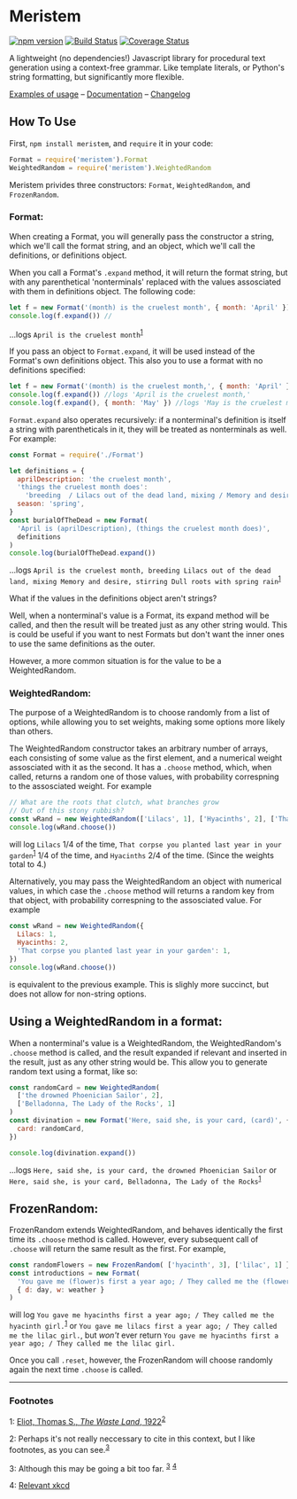 # Meristem

[![npm version](http://img.shields.io/npm/v/meristem.svg?style=flat)](https://npmjs.org/package/meristem 'View this project on npm')
[![Build Status](https://travis-ci.org/ForrestWeiswolf/Meristem.svg?branch=master)](https://travis-ci.org/ForrestWeiswolf/Meristem)
[![Coverage Status](https://coveralls.io/repos/github/ForrestWeiswolf/Meristem/badge.svg?branch=master)](https://coveralls.io/github/ForrestWeiswolf/Meristem?branch=continuous-integration)

A lightweight (no dependencies!) Javascript library for procedural text generation using a context-free grammar. Like template literals, or Python's string formatting, but significantly more flexible.

[Examples of usage](https://github.com/ForrestWeiswolf/Meristem-examples)
– [Documentation](https://forrestweiswolf.github.io/Meristem/) – [Changelog](https://github.com/ForrestWeiswolf/Meristem/blob/master/CHANGELOG.md)

## How To Use

First, `npm install meristem`, and `require` it in your code:

```javascript
Format = require('meristem').Format
WeightedRandom = require('meristem').WeightedRandom
```

Meristem privides three constructors: `Format`, `WeightedRandom`, and `FrozenRandom`.

### Format:

When creating a Format, you will generally pass the constructor a string, which we'll call the format string, and an object, which we'll call the definitions, or definitions object.

When you call a Format's `.expand` method, it will return the format string, but with any parenthetical 'nonterminals' replaced with the values assosciated with them in definitions object. The following code:

```javascript
let f = new Format('(month) is the cruelest month', { month: 'April' })
console.log(f.expand()) //
```
...logs `April is the cruelest month`<sup>[1](#wasteland)</sup>

If you pass an object to `Format.expand`, it will be used instead of the Format's own definitions object. This also you to use a format with no definitions specified:

```javascript
let f = new Format('(month) is the cruelest month,', { month: 'April' })
console.log(f.expand()) //logs 'April is the cruelest month,'
console.log(f.expand(), { month: 'May' }) //logs 'May is the cruelest month,'
```

`Format.expand` also operates recursively: if a nonterminal's definition is itself a string with parentheticals in it, they will be treated as nonterminals as well. For example:

```javascript
const Format = require('./Format')

let definitions = {
  aprilDescription: 'the cruelest month',
  'things the cruelest month does':
    'breeding  / Lilacs out of the dead land, mixing / Memory and desire, stirring / Dull roots with (season) rain',
  season: 'spring',
}
const burialOfTheDead = new Format(
  'April is (aprilDescription), (things the cruelest month does)',
  definitions
)
console.log(burialOfTheDead.expand())
```
...logs
`April is the cruelest month, breeding
Lilacs out of the dead land, mixing
Memory and desire, stirring
Dull roots with spring rain`<sup>[1](#wasteland)</sup>


What if the values in the definitions object aren't strings?

Well, when a nonterminal's value is a Format, its expand method will be called, and then the result will be treated just as any other string would. This is could be useful if you want to nest Formats but don't want the inner ones to use the same definitions as the outer.

However, a more common situation is for the value to be a WeightedRandom.

### WeightedRandom:

The purpose of a WeightedRandom is to choose randomly from a list of options, while allowing you to set weights, making some options more likely than others.

The WeightedRandom constructor takes an arbitrary number of arrays, each consisting of some value as the first element, and a numerical weight assosciated with it as the second. It has a `.choose` method, which, when called, returns a random one of those values, with probability correspning to the assosciated weight. For example

```javascript
// What are the roots that clutch, what branches grow
// Out of this stony rubbish?
const wRand = new WeightedRandom(['Lilacs', 1], ['Hyacinths', 2], ['That corpse you planted last year in your garden', 1]})
console.log(wRand.choose())
```

will log `Lilacs` 1/4 of the time, `That corpse you planted last year in your garden`<sup>[1](#wasteland)</sup> 1/4 of the time, and `Hyacinths` 2/4 of the time. (Since the weights total to 4.)

Alternatively, you may pass the WeightedRandom an object with numerical values, in which case the `.choose` method will returns a random key from that object, with probability correspning to the assosciated value. For example

```javascript
const wRand = new WeightedRandom({
  Lilacs: 1,
  Hyacinths: 2,
  'That corpse you planted last year in your garden': 1,
})
console.log(wRand.choose())
```

is equivalent to the previous example. This is slighly more succinct, but does not allow for non-string options.

## Using a WeightedRandom in a format:

When a nonterminal's value is a WeightedRandom, the WeightedRandom's `.choose` method is called, and the result expanded if relevant and inserted in the result, just as any other string would be. This allow you to generate random text using a format, like so:

```javascript
const randomCard = new WeightedRandom(
  ['the drowned Phoenician Sailor', 2],
  ['Belladonna, The Lady of the Rocks', 1]
)
const divination = new Format('Here, said she, is your card, (card)', {
  card: randomCard,
})

console.log(divination.expand())
```
...logs `Here, said she, is your card, the drowned Phoenician Sailor`
or `Here, said she, is your card, Belladonna, The Lady of the Rocks`<sup>[1](#wasteland)</sup>

## FrozenRandom:

FrozenRandom extends WeightedRandom, and behaves identically the first time its `.choose` method is called. However, every subsequent call of `.choose` will return the same result as the first. For example,

```javascript
const randomFlowers = new FrozenRandom( ['hyacinth', 3], ['lilac', 1] })
const introductions = new Format(
  'You gave me (flower)s first a year ago; / They called me the (flower) girl.',
  { d: day, w: weather }
)
```

will log `You gave me hyacinths first a year ago; / They called me the hyacinth girl.`<sup>[1](#wasteland)</sup> or `You gave me lilacs first a year ago; / They called me the lilac girl.`, but _won't_ ever return `You gave me hyacinths first a year ago; / They called me the lilac girl.`

Once you call `.reset`, however, the FrozenRandom will choose randomly again the next time `.choose` is called.


---

### Footnotes
<a name="wasteland">1</a>: [Eliot, Thomas S., *The Waste Land*, 1922](http://eliotswasteland.tripod.com/)<sup>[2](#footnotes)</sup>

<a name="wasteland">2</a>: Perhaps it's not really neccessary to cite in this context, but I like footnotes, as you can see.<sup>[3](#more-footnotes)</sup>

<a name="more-footnotes">3</a>: Although this may be going a bit too far. <sup>[3](#more-footnotes)</sup> <sup>[4](#xkcd)</sup>

<a name="more-footnotes">4</a>: [Relevant xkcd](https://xkcd.com/1208/)